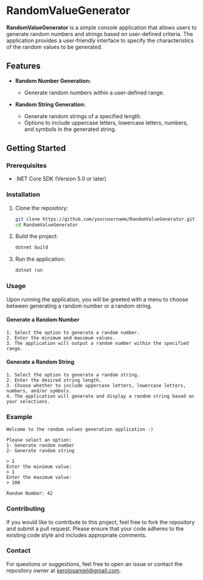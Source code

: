 # RandomValueGenerator

**RandomValueGenerator** is a simple console application that allows users to generate random numbers and strings based on user-defined criteria. The application provides a user-friendly interface to specify the characteristics of the random values to be generated.

## Features

- **Random Number Generation:**

  - Generate random numbers within a user-defined range.

- **Random String Generation:**
  - Generate random strings of a specified length.
  - Options to include uppercase letters, lowercase letters, numbers, and symbols in the generated string.

## Getting Started

### Prerequisites

- .NET Core SDK (Version 5.0 or later)

### Installation

1. Clone the repository:

   ```bash
   git clone https://github.com/yourusername/RandomValueGenerator.git
   cd RandomValueGenerator
   ```

2. Build the project:

   ```bash
   dotnet build
   ```

3. Run the application:

   ```bash
   dotnet run
   ```

### Usage

Upon running the application, you will be greeted with a menu to choose between generating a random number or a random string.

#### Generate a Random Number

    1. Select the option to generate a random number.
    2. Enter the minimum and maximum values.
    3. The application will output a random number within the specified range.

#### Generate a Random String

    1. Select the option to generate a random string.
    2. Enter the desired string length.
    3. Choose whether to include uppercase letters, lowercase letters, numbers, and/or symbols.
    4. The application will generate and display a random string based on your selections.

### Example

    Welcome to the random values generation application :)

    Please select an option:
    1- Generate random number
    2- Generate random string

    > 1
    Enter the minimum value:
    > 1
    Enter the maximum value:
    > 100

    Random Number: 42

### Contributing

If you would like to contribute to this project, feel free to fork the repository and submit a pull request. Please ensure that your code adheres to the existing code style and includes appropriate comments.

### Contact

For questions or suggestions, feel free to open an issue or contact the repository owner at kerolosamiel@gmail.com.
